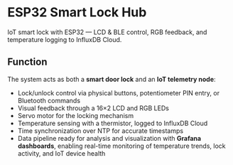 # ESP32 Smart Lock Hub

IoT smart lock with ESP32 — LCD & BLE control, RGB feedback, and temperature logging to InfluxDB Cloud.

## Function
The system acts as both a **smart door lock** and an **IoT telemetry node**:

- Lock/unlock control via physical buttons, potentiometer PIN entry, or Bluetooth commands  
- Visual feedback through a 16×2 LCD and RGB LEDs  
- Servo motor for the locking mechanism  
- Temperature sensing with a thermistor, logged to InfluxDB Cloud  
- Time synchronization over NTP for accurate timestamps  
- Data pipeline ready for analysis and visualization with **Grafana dashboards**, enabling real-time monitoring of temperature trends, lock activity, and IoT device health  
